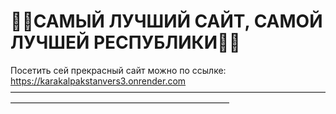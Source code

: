# 🐫✨САМЫЙ ЛУЧШИЙ САЙТ, САМОЙ ЛУЧШЕЙ РЕСПУБЛИКИ🐫✨
Посетить сей прекрасный сайт можно по ссылке: https://karakalpakstanvers3.onrender.com
—————————————————————————————————————————————————————————————
